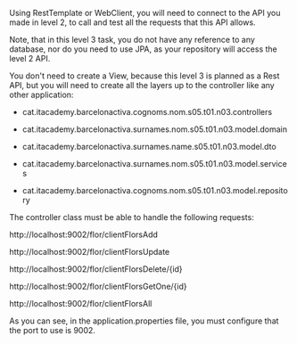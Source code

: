 Using RestTemplate or WebClient, you will need to connect to the API you made in level 2, to call and test all the requests that this API allows.

Note, that in this level 3 task, you do not have any reference to any database, nor do you need to use JPA, as your repository will access the level 2 API.

You don't need to create a View, because this level 3 is planned as a Rest API, but you will need to create all the layers up to the controller like any other application:

- cat.itacademy.barcelonactiva.cognoms.nom.s05.t01.n03.controllers

- cat.itacademy.barcelonactiva.surnames.nom.s05.t01.n03.model.domain

- cat.itacademy.barcelonactiva.surnames.name.s05.t01.n03.model.dto

- cat.itacademy.barcelonactiva.surnames.nom.s05.t01.n03.model.services

- cat.itacademy.barcelonactiva.cognoms.nom.s05.t01.n03.model.repository

 

The controller class must be able to handle the following requests:

http://localhost:9002/flor/clientFlorsAdd

http://localhost:9002/flor/clientFlorsUpdate

http://localhost:9002/flor/clientFlorsDelete/{id}

http://localhost:9002/flor/clientFlorsGetOne/{id}

http://localhost:9002/flor/clientFlorsAll

 

As you can see, in the application.properties file, you must configure that the port to use is 9002.
